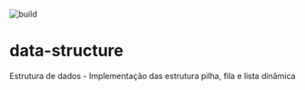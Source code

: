 ![build](https://github.com/thiagorocha503/data-struture/workflows/Python%20application/badge.svg?event=push&pull_request)
# data-structure
Estrutura de dados - Implementação das estrutura pilha,  fila e lista dinâmica

